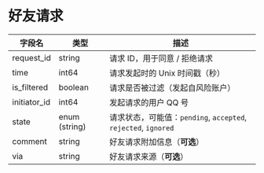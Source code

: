 # 好友请求
| 字段名 | 类型 | 描述 |
| --- | --- | --- |
| request_id | string | 请求 ID，用于同意 / 拒绝请求 |
| time | int64 | 请求发起时的 Unix 时间戳（秒） |
| is_filtered | boolean | 请求是否被过滤（发起自风险账户） |
| initiator_id | int64 | 发起请求的用户 QQ 号 |
| state | enum (string) | 请求状态，可能值：`pending`, `accepted`, `rejected`, `ignored` |
| comment | string | 好友请求附加信息（**可选**） |
| via | string | 好友请求来源（**可选**） |

